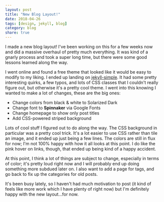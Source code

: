 ```yaml
---
layout: post
title: "New Blog Layout!"
date: 2018-04-26
tags: [design, jekyll, blog]
category: blog
share: true
---
```


I made a new blog layout! I've been working on this for a few weeks now and did a massive overhaul of pretty much everything. It was kind of a gnarly process and took a super long time, but there were some good lessons learned along the way. 

I went online and found a free theme that looked like it would be easy to modify to my liking. I ended up landing on [jekyll-simple](http://jekyllthemes.org/themes/jekyll-simple/). It had some pretty interesting quirks, a few typos, and lots of CSS classes that I couldn't really figure out, but otherwise it's a pretty cool theme. I went into this knowing I wanted to make a lot of changes, these are the big ones:

* Change colors from black & white to Solarized Dark
* Change font to **Spinnaker** via Google Fonts
* Change homepage to show only post titles
* Add CSS-powered striped background

Lots of cool stuff I figured out to do along the way. The CSS background in particular was a pretty cool trick. It's a lot easier to use CSS rather than tile an image, and it ended up just being a few lines. The colors are still in flux for now; I'm not 100% happy with how it all looks at this point. I do like the pink hover on links, though, that ended up being kind of a happy accident. 

At this point, I think a lot of things are subject to change, especially in terms of color; it's pretty loud right now and I will probably end up doing something more subdued later on. I also want to add a page for tags, and go back to fix up the categories for old posts. 

It's been busy lately, so I haven't had much motivation to post (it kind of feels like more work which I have plenty of right now) but I'm definitely happy with the new layout...for now.